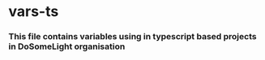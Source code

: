 # vars-ts

### This file contains variables using in typescript based projects in DoSomeLight organisation
